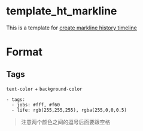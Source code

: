 # template_ht_markline

This is a template for [create markline history timeline](https://junxnone.github.io/template_ht_markline/)


# Format
## Tags
`text-color` + `background-color`

```
- tags:
  - jobs: #fff, #f60
  - life: rgb(255,255,255), rgba(255,0,0,0.5)
```
> 注意两个颜色之间的逗号后面要跟空格
